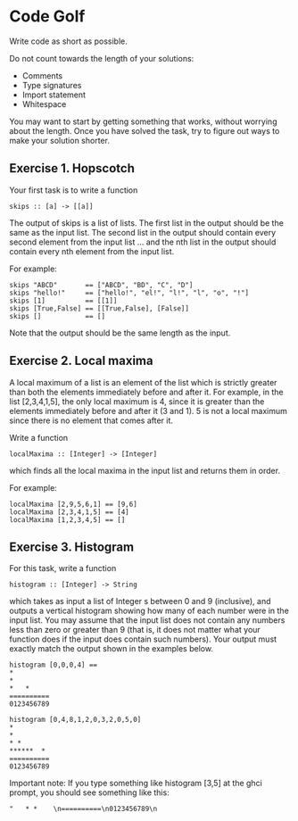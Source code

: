 # Code Golf

Write code as short as possible.

Do not count towards the length of your solutions:
- Comments
- Type signatures
- Import statement
- Whitespace

You may want to start by getting something that works, without
worrying about the length. Once you have solved the task, try to
figure out ways to make your solution shorter.


## Exercise 1. Hopscotch

Your first task is to write a function
```
skips :: [a] -> [[a]]
```

The output of skips is a list of lists. The first list in the output
should be the same as the input list. The second list in the output
should contain every second element from the input list ... and the
nth list in the output should contain every nth element from the input
list.

For example:
```
skips "ABCD"       == ["ABCD", "BD", "C", "D"]
skips "hello!"     == ["hello!", "el!", "l!", "l", "o", "!"]
skips [1]          == [[1]]
skips [True,False] == [[True,False], [False]]
skips []           == []
```

Note that the output should be the same length as the input.


## Exercise 2. Local maxima

A local maximum of a list is an element of the list which is strictly
greater than both the elements immediately before and after it. For
example, in the list [2,3,4,1,5], the only local maximum is 4, since
it is greater than the elements immediately before and after it (3 and
1). 5 is not a local maximum since there is no element that comes
after it.

Write a function
```
localMaxima :: [Integer] -> [Integer]
```
which finds all the local maxima in the input list and returns them in order.

For example:
```
localMaxima [2,9,5,6,1] == [9,6]
localMaxima [2,3,4,1,5] == [4]
localMaxima [1,2,3,4,5] == []
```


## Exercise 3. Histogram

For this task, write a function
```
histogram :: [Integer] -> String
```
which takes as input a list of Integer s between 0 and 9 (inclusive),
and outputs a vertical histogram showing how many of each number were
in the input list. You may assume that the input list does not contain
any numbers less than zero or greater than 9 (that is, it does not
matter what your function does if the input does contain such
numbers). Your output must exactly match the output shown in the
examples below.

```
histogram [0,0,0,4] ==
*
*
*   *
==========
0123456789
```

```
histogram [0,4,8,1,2,0,3,2,0,5,0]
*
*
* *
******  *
==========
0123456789
```

Important note: If you type something like histogram [3,5] at the ghci
prompt, you should see something like this:
```
"   * *    \n==========\n0123456789\n
```
